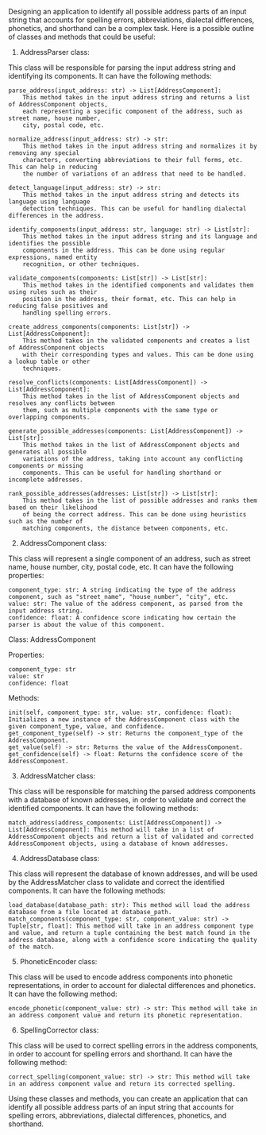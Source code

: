 Designing an application to identify all possible address parts of an input string that accounts for spelling errors, abbreviations, dialectal differences, phonetics, and shorthand can be a complex task. Here is a possible outline of classes and methods that could be useful:

1. AddressParser class:

This class will be responsible for parsing the input address string and identifying its components. It can have the following methods:

    parse_address(input_address: str) -> List[AddressComponent]: 
        This method takes in the input address string and returns a list of AddressComponent objects, 
        each representing a specific component of the address, such as street name, house number, 
        city, postal code, etc.
    
    normalize_address(input_address: str) -> str: 
        This method takes in the input address string and normalizes it by removing any special 
        characters, converting abbreviations to their full forms, etc. This can help in reducing 
        the number of variations of an address that need to be handled.
    
    detect_language(input_address: str) -> str: 
        This method takes in the input address string and detects its language using language 
        detection techniques. This can be useful for handling dialectal differences in the address.
    
    identify_components(input_address: str, language: str) -> List[str]: 
        This method takes in the input address string and its language and identifies the possible 
        components in the address. This can be done using regular expressions, named entity 
        recognition, or other techniques.
    
    validate_components(components: List[str]) -> List[str]: 
        This method takes in the identified components and validates them using rules such as their 
        position in the address, their format, etc. This can help in reducing false positives and 
        handling spelling errors.
    
    create_address_components(components: List[str]) -> List[AddressComponent]: 
        This method takes in the validated components and creates a list of AddressComponent objects 
        with their corresponding types and values. This can be done using a lookup table or other 
        techniques.
    
    resolve_conflicts(components: List[AddressComponent]) -> List[AddressComponent]: 
        This method takes in the list of AddressComponent objects and resolves any conflicts between 
        them, such as multiple components with the same type or overlapping components.
    
    generate_possible_addresses(components: List[AddressComponent]) -> List[str]: 
        This method takes in the list of AddressComponent objects and generates all possible 
        variations of the address, taking into account any conflicting components or missing 
        components. This can be useful for handling shorthand or incomplete addresses.
    
    rank_possible_addresses(addresses: List[str]) -> List[str]: 
        This method takes in the list of possible addresses and ranks them based on their likelihood 
        of being the correct address. This can be done using heuristics such as the number of 
        matching components, the distance between components, etc.

2. AddressComponent class:

This class will represent a single component of an address, such as street name, house number, city, postal code, etc. It can have the following properties:

    component_type: str: A string indicating the type of the address component, such as "street_name", "house_number", "city", etc.
    value: str: The value of the address component, as parsed from the input address string.
    confidence: float: A confidence score indicating how certain the parser is about the value of this component.

Class: AddressComponent

Properties:

    component_type: str
    value: str
    confidence: float

Methods:

    init(self, component_type: str, value: str, confidence: float): Initializes a new instance of the AddressComponent class with the given component_type, value, and confidence.
    get_component_type(self) -> str: Returns the component_type of the AddressComponent.
    get_value(self) -> str: Returns the value of the AddressComponent.
    get_confidence(self) -> float: Returns the confidence score of the AddressComponent.

3. AddressMatcher class:

This class will be responsible for matching the parsed address components with a database of known addresses, in order to validate and correct the identified components. It can have the following methods:

    match_address(address_components: List[AddressComponent]) -> List[AddressComponent]: This method will take in a list of AddressComponent objects and return a list of validated and corrected AddressComponent objects, using a database of known addresses.

4. AddressDatabase class:

This class will represent the database of known addresses, and will be used by the AddressMatcher class to validate and correct the identified components. It can have the following methods:

    load_database(database_path: str): This method will load the address database from a file located at database_path.
    match_components(component_type: str, component_value: str) -> Tuple[str, float]: This method will take in an address component type and value, and return a tuple containing the best match found in the address database, along with a confidence score indicating the quality of the match.

5. PhoneticEncoder class:

This class will be used to encode address components into phonetic representations, in order to account for dialectal differences and phonetics. It can have the following method:

    encode_phonetic(component_value: str) -> str: This method will take in an address component value and return its phonetic representation.

6. SpellingCorrector class:

This class will be used to correct spelling errors in the address components, in order to account for spelling errors and shorthand. It can have the following method:

    correct_spelling(component_value: str) -> str: This method will take in an address component value and return its corrected spelling.

Using these classes and methods, you can create an application that can identify all possible address parts of an input string that accounts for spelling errors, abbreviations, dialectal differences, phonetics, and shorthand.